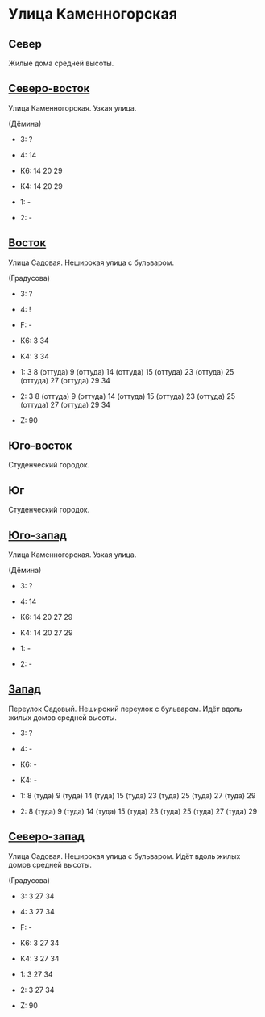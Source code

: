 # Улица Каменногорская

## Север

Жилые дома средней высоты.

## [Северо-восток](./10580090.md)

Улица Каменногорская.
Узкая улица.

(Дёмина)

* 3:    ?
* 4:    14

* K6:   14  20  29
* K4:   14  20  29
* 1:    -
* 2:    -

## [Восток](./10580095.md)

Улица Садовая.
Неширокая улица с бульваром.

(Градусова)

* 3:    ?
* 4:    !
* F:    -

* K6:   3   34
* K4:   3   34
* 1:    3   8 (оттуда)  9 (оттуда)  14 (оттуда) 15 (оттуда)
        23 (оттуда) 25 (оттуда) 27 (оттуда) 29  34
* 2:    3   8 (оттуда)  9 (оттуда)  14 (оттуда) 15 (оттуда)
        23 (оттуда) 25 (оттуда) 27 (оттуда) 29  34

* Z:    90

## Юго-восток

Студенческий городок.

## Юг

Студенческий городок.

## [Юго-запад](./10570097.md)

Улица Каменногорская.
Узкая улица.

(Дёмина)

* 3:    ?
* 4:    14

* K6:   14  20  27  29
* K4:   14  20  27  29
* 1:    -
* 2:    -

## [Запад](./10570095.md)

Переулок Садовый.
Неширокий переулок с бульваром.
Идёт вдоль жилых домов средней высоты.

* 3:    ?
* 4:    -

* K6:   -
* K4:   -
* 1:    8 (туда)    9 (туда)    14 (туда)   15 (туда)   23 (туда)
        25 (туда)   27 (туда)   29
* 2:    8 (туда)    9 (туда)    14 (туда)   15 (туда)   23 (туда)
        25 (туда)   27 (туда)   29

## [Северо-запад](./10570090.md)

Улица Садовая.
Неширокая улица с бульваром.
Идёт вдоль жилых домов средней высоты.

(Градусова)

* 3:    3   27  34
* 4:    3   27  34
* F:    -

* K6:   3   27  34
* K4:   3   27  34
* 1:    3   27  34
* 2:    3   27  34

* Z:    90
